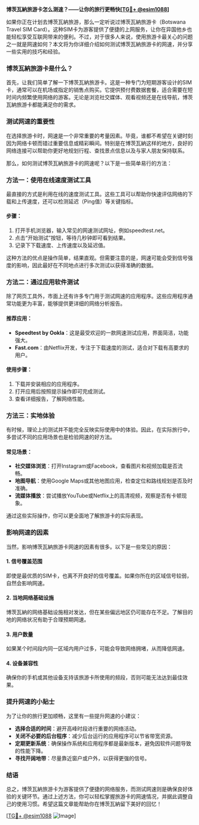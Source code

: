 **博茨瓦納旅游卡怎么测速？——让你的旅行更畅快[[TG💪+ @esim1088](https://t.me/s/esim1088)]**

如果你正在计划去博茨瓦納旅游，那么一定听说过博茨瓦納旅游卡（Botswana Travel SIM Card）。这种SIM卡为游客提供了便捷的上网服务，让你在异国他乡也能轻松享受互联网带来的便利。不过，对于很多人来说，使用旅游卡最关心的问题之一就是网速如何？本文将为你详细介绍如何测试博茨瓦納旅游卡的网速，并分享一些实用的技巧和经验。

### 博茨瓦納旅游卡是什么？

首先，让我们简单了解一下博茨瓦納旅游卡。这是一种专门为短期游客设计的SIM卡，通常可以在机场或指定的销售点购买。它提供预付费数据套餐，适合需要在短时间内频繁使用网络的游客。无论是浏览社交媒体、观看视频还是在线导航，博茨瓦納旅游卡都能满足你的需求。

### 测试网速的重要性

在选择旅游卡时，网速是一个非常重要的考量因素。毕竟，谁都不希望在关键时刻因为网络卡顿而错过重要信息或精彩瞬间。特别是在博茨瓦納这样的地方，良好的网络连接可以帮助你更好地规划行程、查找景点信息以及与家人朋友保持联系。

那么，如何测试博茨瓦納旅游卡的网速呢？以下是一些简单易行的方法：

### 方法一：使用在线速度测试工具

最直接的方式是利用在线的速度测试工具。这些工具可以帮助你快速评估网络的下载和上传速度，还可以检测延迟（Ping值）等关键指标。

#### 步骤：
1. 打开手机浏览器，输入常见的网速测试网址，例如speedtest.net。
2. 点击“开始测试”按钮，等待几秒钟即可看到结果。
3. 记录下下载速度、上传速度以及延迟值。

这种方法的优点是操作简单，结果直观。但需要注意的是，网速可能会受到信号强度的影响，因此最好在不同地点进行多次测试以获得准确的数据。

### 方法二：通过应用软件测试

除了网页工具外，市面上还有许多专门用于测试网速的应用程序。这些应用程序通常功能更为丰富，能够提供更详细的网络分析报告。

#### 推荐应用：
- **Speedtest by Ookla**：这是最受欢迎的一款网速测试应用，界面简洁，功能强大。
- **Fast.com**：由Netflix开发，专注于下载速度的测试，适合对下载有高要求的用户。

#### 使用步骤：
1. 下载并安装相应的应用程序。
2. 打开应用后按照提示操作即可完成测试。
3. 查看详细报告，了解网络性能。

### 方法三：实地体验

有时候，理论上的测试并不能完全反映实际使用中的体验。因此，在实际旅行中，多尝试不同的应用场景也是检验网速的好方法。

#### 常见场景：
- **社交媒体浏览**：打开Instagram或Facebook，查看图片和视频加载是否流畅。
- **地图导航**：使用Google Maps或其他地图应用，检查定位和路线规划是否及时准确。
- **流媒体播放**：尝试播放YouTube或Netflix上的高清视频，观察是否有卡顿现象。

通过这些实际操作，你可以更全面地了解旅游卡的实际表现。

### 影响网速的因素

当然，影响博茨瓦納旅游卡网速的因素有很多。以下是一些常见的原因：

#### 1. 信号覆盖范围
即使是最优质的SIM卡，也离不开良好的信号覆盖。如果你所在的区域信号较弱，自然会影响网速。

#### 2. 当地网络基础设施
博茨瓦納的网络基础设施相对发达，但在某些偏远地区仍可能存在不足。了解目的地的网络状况有助于合理预期网速。

#### 3. 用户数量
如果某个时间段内同一区域内用户过多，可能会导致网络拥堵，从而降低网速。

#### 4. 设备兼容性
确保你的手机或其他设备支持该旅游卡所使用的频段，否则可能无法达到最佳效果。

### 提升网速的小贴士

为了让你的旅行更加顺畅，这里有一些提升网速的小建议：

- **选择合适的时间**：避开高峰时段进行重要的网络活动。
- **关闭不必要的后台程序**：减少后台运行的应用程序可以节省带宽资源。
- **定期更新系统**：确保操作系统和应用程序都是最新版本，避免因软件问题导致的性能下降。
- **寻找开阔地带**：尽量靠近窗户或户外，以获得更强的信号。

### 结语

总之，博茨瓦納旅游卡为游客提供了便捷的网络服务，而测试网速则是确保良好体验的关键环节。通过上述方法，你可以轻松掌握旅游卡的网速情况，并据此调整自己的使用习惯。希望这篇文章能帮助你在博茨瓦納留下美好的回忆！

[[TG💪+ @esim1088](https://t.me/s/esim1088) ![Image](https://i.postimg.cc/4NQfJmqS/Snipaste-2025-05-13-00-14-12.png)]